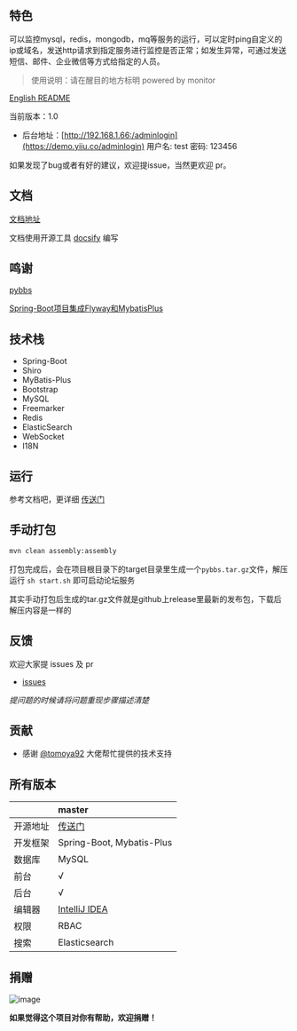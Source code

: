 ## 特色

可以监控mysql，redis，mongodb，mq等服务的运行，可以定时ping自定义的ip或域名，发送http请求到指定服务进行监控是否正常；如发生异常，可通过发送短信、邮件、企业微信等方式给指定的人员。

> 使用说明：请在醒目的地方标明 powered by monitor

[English README](README.en_US.md)

当前版本：1.0

- 后台地址：[http://192.168.1.66:/adminlogin](https://demo.yiiu.co/adminlogin) 用户名: test 密码: 123456

如果发现了bug或者有好的建议，欢迎提issue，当然更欢迎 pr。

## 文档

[文档地址](https://tomoya92.github.io/pybbs/#/zh-cn/)

文档使用开源工具 [docsify](https://docsify.js.org/#/quickstart) 编写

## 鸣谢

[pybbs](https://github.com/tomoya92/pybbs)

[Spring-Boot项目集成Flyway和MybatisPlus](https://tomoya92.github.io/2019/01/03/spring-boot-flyway-mybatis-plus/)

## 技术栈

- Spring-Boot
- Shiro
- MyBatis-Plus
- Bootstrap
- MySQL
- Freemarker
- Redis
- ElasticSearch
- WebSocket
- I18N

## 运行

参考文档吧，更详细 [传送门](https://tomoya92.github.io/pybbs/#/getting-started)

## 手动打包

```bash
mvn clean assembly:assembly
```
打包完成后，会在项目根目录下的target目录里生成一个`pybbs.tar.gz`文件，解压运行 `sh start.sh` 即可启动论坛服务

其实手动打包后生成的tar.gz文件就是github上release里最新的发布包，下载后解压内容是一样的

## 反馈
欢迎大家提 issues 及 pr
- [issues](https://github.com/Liuguozhu/monitor/issues)

*提问题的时候请将问题重现步骤描述清楚*

## 贡献

- 感谢 [@tomoya92](https://github.com/tomoya92) 大佬帮忙提供的技术支持

## 所有版本

|               | master                                            |
| :-----------  | :------------------------------------------       |
| 开源地址       | [传送门](https://github.com/Liuguozhu/monitor)    |
| 开发框架       | Spring-Boot, Mybatis-Plus                         |
| 数据库         | MySQL                                             |
| 前台           | &radic;                                           |
| 后台           | &radic;                                           |
| 编辑器         | [IntelliJ IDEA](https://www.jetbrains.com/idea/)  |
| 权限           | RBAC                                              |
| 搜索           | Elasticsearch                                     |



## 捐赠

![image](https://coding-net-production-pp-ci.codehub.cn/587aa702-bb99-4587-8075-2c2f475643d5.jpeg)

**如果觉得这个项目对你有帮助，欢迎捐赠！**




